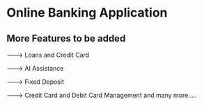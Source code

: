 # Online Banking Application

## More Features to be added

---> Loans and Credit Card

---> AI Assistance

---> Fixed Deposit

---> Credit Card and Debit Card Management and many more.....


